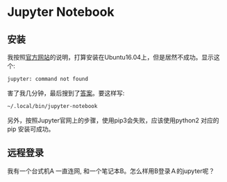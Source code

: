 # Jupyter Notebook

## 安装

我按照[官方网站](http://jupyter.org/install)的说明，打算安装在Ubuntu16.04上，但是居然不成功。显示这个:

```bash
jupyter: command not found
```

害了我几分钟，最后搜到了[答案](https://stackoverflow.com/questions/35313876/after-installing-with-pip-jupyter-command-not-found)。要这样写:

```bash
~/.local/bin/jupyter-notebook
```

另外，按照Jupyter官网上的步骤，使用pip3会失败，应该使用python2 对应的pip 安装可成功。

## 远程登录

我有一个台式机A 一直连网, 和一个笔记本B。怎么样用B登录Ａ的jupyter呢？







